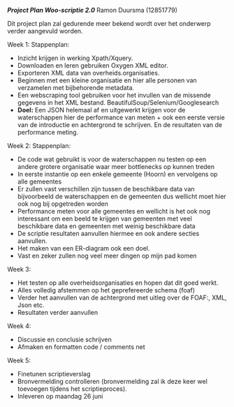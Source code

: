***Project Plan Woo-scriptie 2.0***
Ramon Duursma (12851779)

Dit project plan zal gedurende meer bekend wordt over het onderwerp verder aangevuld worden. 

Week 1: Stappenplan:
* Inzicht krijgen in werking Xpath/Xquery. 
* Downloaden en leren gebruiken Oxygen XML editor.
* Exporteren XML data van overheids.organisaties.
* Beginnen met een kleine organisatie en hier alle personen van verzamelen met bijbehorende metadata.
* Een webscraping tool gebruiken voor het invullen van de missende gegevens in het XML bestand. BeautifulSoup/Selenium/Googlesearch
* **Doel:** Een JSON helemaal af en uitgewerkt krijgen voor de waterschappen hier de performance van meten + ook een eerste versie van de introductie en achtergrond te schrijven. En de resultaten van de performance meting.
 
Week 2: Stappenplan: 
* De code wat gebruikt is voor de waterschappen nu testen op een andere grotere organisatie waar meer bottlenecks op kunnen treden
* In eerste instantie op een enkele gemeente (Hoorn) en vervolgens op alle gemeentes
* Er zullen vast verschillen zijn tussen de beschikbare data van bijvoorbeeld de waterschappen en de gemeenten dus wellicht moet hier ook nog bij opgetreden worden
* Performance meten voor alle gemeentes en wellicht is het ook nog interessant om een beeld te krijgen van gemeenten met veel beschikbare data en gemeenten met weinig beschikbare data
* De scriptie resultaten aanvullen hiermee en ook andere secties aanvullen. 
* Het maken van een ER-diagram ook een doel. 
* Vast en zeker zullen nog veel meer dingen op mijn pad komen

Week 3: 
* Het testen op alle overheidsorganisaties en hopen dat dit goed werkt. 
* Alles volledig afstemmen op het geprefereerde schema (foaf)
* Verder het aanvullen van de achtergrond met uitleg over de FOAF:, XML, Json etc. 
* Resultaten verder aanvullen

Week 4: 
* Discussie en conclusie schrijven
* Afmaken en formatten code / comments net

Week 5: 
* Finetunen scriptieverslag
* Bronvermelding controlleren (bronvermelding zal ik deze keer wel toevoegen tijdens het scriptieproces).
* Inleveren op maandag 26 juni
